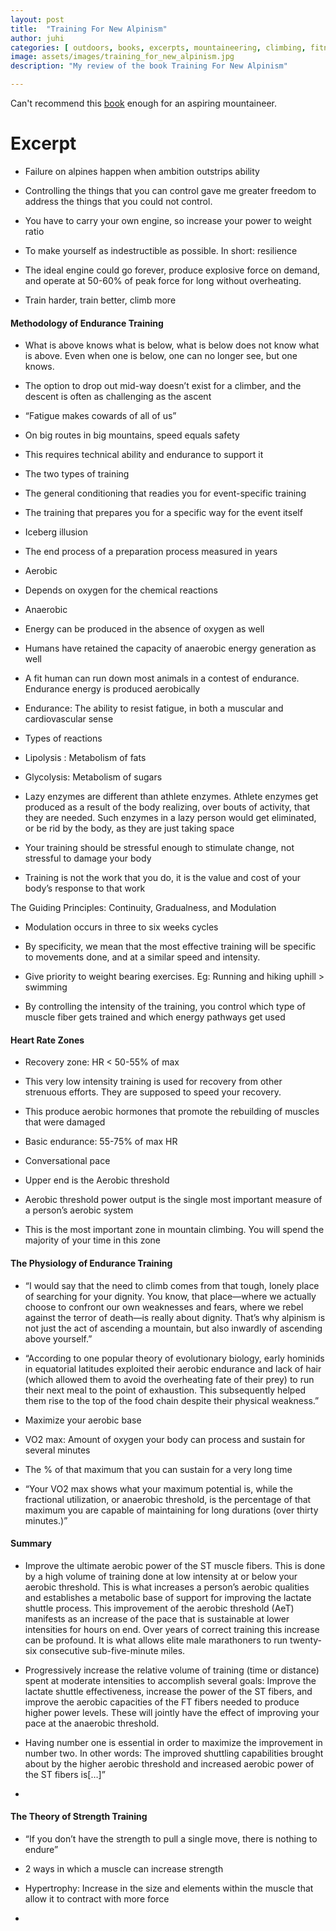 ```yaml
---
layout: post
title:  "Training For New Alpinism"
author: juhi
categories: [ outdoors, books, excerpts, mountaineering, climbing, fitness]
image: assets/images/training_for_new_alpinism.jpg
description: "My review of the book Training For New Alpinism"

---
```


Can't recommend this [book](https://www.goodreads.com/book/show/18342422-training-for-the-new-alpinism) enough for an aspiring mountaineer.

# Excerpt

-   Failure on alpines happen when ambition outstrips ability
    
-   Controlling the things that you can control gave me greater freedom to address the things that you could not control.
    
-   You have to carry your own engine, so increase your power to weight ratio
    
-   To make yourself as indestructible as possible. In short: resilience
    
-   The ideal engine could go forever, produce explosive force on demand, and operate at 50-60% of peak force for long without overheating.
    
-   Train harder, train better, climb more
  

#### Methodology of Endurance Training

-   What is above knows what is below, what is below does not know what is above. Even when one is below, one can no longer see, but one knows.
    
-   The option to drop out mid-way doesn’t exist for a climber, and the descent is often as challenging as the ascent
    
-   “Fatigue makes cowards of all of us”
    
-   On big routes in big mountains, speed equals safety
    
-   This requires technical ability and endurance to support it
    
-   The two types of training
    

-   The general conditioning that readies you for event-specific training
    
-   The training that prepares you for a specific way for the event itself
    

-   Iceberg illusion
    

-   The end process of a preparation process measured in years
    

-   Aerobic
    

-   Depends on oxygen for the chemical reactions
    

-   Anaerobic
    

-   Energy can be produced in the absence of oxygen as well
    

-   Humans have retained the capacity of anaerobic energy generation as well
    
-   A fit human can run down most animals in a contest of endurance. Endurance energy is produced aerobically
    
-   Endurance: The ability to resist fatigue, in both a muscular and cardiovascular sense
    
-   Types of reactions
    

-   Lipolysis : Metabolism of fats
    
-   Glycolysis: Metabolism of sugars
    

-   Lazy enzymes are different than athlete enzymes. Athlete enzymes get produced as a result of the body realizing, over bouts of activity, that they are needed. Such enzymes in a lazy person would get eliminated, or be rid by the body, as they are just taking space
    
-   Your training should be stressful enough to stimulate change, not stressful to damage your body
    
-   Training is not the work that you do, it is the value and cost of your body’s response to that work
    

The Guiding Principles: Continuity, Gradualness, and Modulation

-   Modulation occurs in three to six weeks cycles
    
-   By specificity, we mean that the most effective training will be specific to movements done, and at a similar speed and intensity.
    
-   Give priority to weight bearing exercises. Eg: Running and hiking uphill > swimming
    
-   By controlling the intensity of the training, you control which type of muscle fiber gets trained and which energy pathways get used
    

#### Heart Rate Zones

-   Recovery zone: HR < 50-55% of max
    

-   This very low intensity training is used for recovery from other strenuous efforts. They are supposed to speed your recovery.
    
-   This produce aerobic hormones that promote the rebuilding of muscles that were damaged
    

-   Basic endurance: 55-75% of max HR
    

-   Conversational pace
    
-   Upper end is the Aerobic threshold
    
-   Aerobic threshold power output is the single most important measure of a person’s aerobic system
    
-   This is the most important zone in mountain climbing. You will spend the majority of your time in this zone
    

#### The Physiology of Endurance Training

-   “I would say that the need to climb comes from that tough, lonely place of searching for your dignity. You know, that place—where we actually choose to confront our own weaknesses and fears, where we rebel against the terror of death—is really about dignity. That’s why alpinism is not just the act of ascending a mountain, but also inwardly of ascending above yourself.”
    
-   “According to one popular theory of evolutionary biology, early hominids in equatorial latitudes exploited their aerobic endurance and lack of hair (which allowed them to avoid the overheating fate of their prey) to run their next meal to the point of exhaustion. This subsequently helped them rise to the top of the food chain despite their physical weakness.”
    
-   Maximize your aerobic base
    

-   VO2 max: Amount of oxygen your body can process and sustain for several minutes
    
-   The % of that maximum that you can sustain for a very long time
    
-   “Your VO2 max shows what your maximum potential is, while the fractional utilization, or anaerobic threshold, is the percentage of that maximum you are capable of maintaining for long durations (over thirty minutes.)”
    

#### Summary

-   Improve the ultimate aerobic power of the ST muscle fibers. This is done by a high volume of training done at low intensity at or below your aerobic threshold. This is what increases a person’s aerobic qualities and establishes a metabolic base of support for improving the lactate shuttle process. This improvement of the aerobic threshold (AeT) manifests as an increase of the pace that is sustainable at lower intensities for hours on end. Over years of correct training this increase can be profound. It is what allows elite male marathoners to run twenty-six consecutive sub-five-minute miles.
    
-   Progressively increase the relative volume of training (time or distance) spent at moderate intensities to accomplish several goals: Improve the lactate shuttle effectiveness, increase the power of the ST fibers, and improve the aerobic capacities of the FT fibers needed to produce higher power levels. These will jointly have the effect of improving your pace at the anaerobic threshold.
    
-   Having number one is essential in order to maximize the improvement in number two. In other words: The improved shuttling capabilities brought about by the higher aerobic threshold and increased aerobic power of the ST fibers is[…]”
    
-     
    

#### The Theory of Strength Training

-   “If you don’t have the strength to pull a single move, there is nothing to endure”
    
-   2 ways in which a muscle can increase strength
    

-   Hypertrophy: Increase in the size and elements within the muscle that allow it to contract with more force
    


    
-
